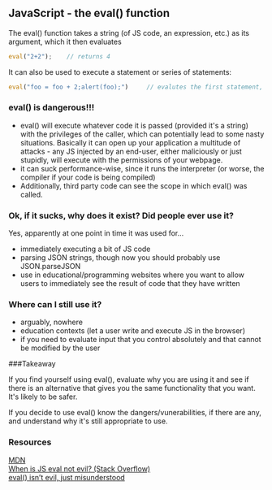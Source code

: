 ## JavaScript - the eval() function

The eval() function takes a string (of JS code, an expression, etc.) as its argument, which it then evaluates

```JavaScript
eval("2+2");    // returns 4
```

It can also be used to execute a statement or series of statements:

```JavaScript
eval("foo = foo + 2;alert(foo);")     // evalutes the first statement, then opens a dialog box with result of that statement
```

### eval() is dangerous!!!

- eval() will execute whatever code it is passed (provided it's a string) with the privileges of the caller, which can potentially lead to some nasty situations.  Basically it can open up your application a multitude of attacks - any JS injected by an end-user, either maliciously or just stupidly, will execute with the permissions of your webpage.
- it can suck performance-wise, since it runs the interpreter (or worse, the compiler if your code is being compiled)
- Additionally, third party code can see the scope in which eval() was called.

### Ok, if it sucks, why does it exist?  Did people ever use it?

Yes, apparently at one point in time it was used for...

- immediately executing a bit of JS code
- parsing JSON strings, though now you should probably use JSON.parseJSON
- use in educational/programming websites where you want to allow users to immediately see the result of code that they have written

### Where can I still use it?

- arguably, nowhere
- education contexts (let a user write and execute JS in the browser)
- if you need to evaluate input that you control absolutely and that cannot be modified by the user

###Takeaway

If you find yourself using eval(), evaluate why you are using it and see if there is an alternative that gives you the same functionality that you want. It's likely to be safer.

If you decide to use eval() know the dangers/vunerabilities, if there are any, and understand why it's still appropriate to use.

### Resources

<a href="https://developer.mozilla.org/en-US/docs/Web/JavaScript/Reference/Global_Objects/eval">MDN</a><br/>
<a href="http://stackoverflow.com/questions/197769/when-is-javascripts-eval-not-evil">When is JS eval not evil? (Stack Overflow)</a><br/>
<a href="http://www.nczonline.net/blog/2013/06/25/eval-isnt-evil-just-misunderstood/">eval() isn’t evil, just misunderstood</a><br/>
